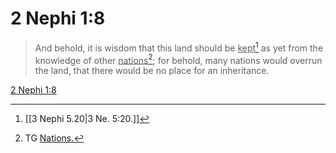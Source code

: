 # 2 Nephi 1:8

> And behold, it is wisdom that this land should be <u>kept</u>[^a] as yet from the knowledge of other <u>nations</u>[^b]; for behold, many nations would overrun the land, that there would be no place for an inheritance.

[2 Nephi 1:8](https://www.churchofjesuschrist.org/study/scriptures/bofm/2-ne/1?lang=eng&id=p8#p8)


[^a]: [[3 Nephi 5.20|3 Ne. 5:20.]]
[^b]: TG [Nations.](https://www.churchofjesuschrist.org/study/scriptures/tg/nations?lang=eng)

